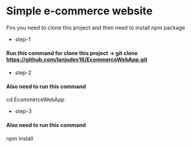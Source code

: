 # Simple e-commerce website

Firs you need to clone this project 
and then need to install npm package
- step-1
#### Run this command for clone this project -> git clone https://github.com/lanjudev16/EcommerceWebApp.git
- step-2
#### Also need to run this command 
cd EcommerceWebApp
- step-3
#### Also need to run this command 
npm install
